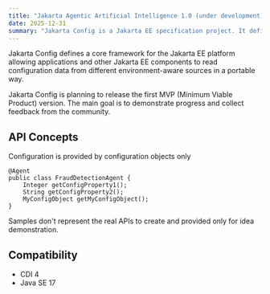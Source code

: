 ```yaml
---
title: "Jakarta Agentic Artificial Intelligence 1.0 (under development)"
date: 2025-12-31
summary: "Jakarta Config is a Jakarta EE specification project. It defines a core framework for the Jakarta EE platform allowing applications and other Jakarta EE components to read configuration data from different environment-aware sources in a portable way."
---
```


Jakarta Config defines a core framework for the Jakarta EE platform allowing applications and other Jakarta EE components to read configuration data from different environment-aware sources in a portable way.

Jakarta Config is planning to release the first MVP (Minimum Viable Product) version. The main goal is to demonstrate progress and collect feedback from the community.

## API Concepts

Configuration is provided by configuration objects only

```
@Agent
public class FraudDetectionAgent {
	Integer getConfigProperty1();
	String getConfigProperty2();
	MyConfigObject getMyConfigObject();
}
```
Samples don't represent the real APIs to create and provided only for idea demonstration.

## Compatibility
- CDI 4
- Java SE 17
